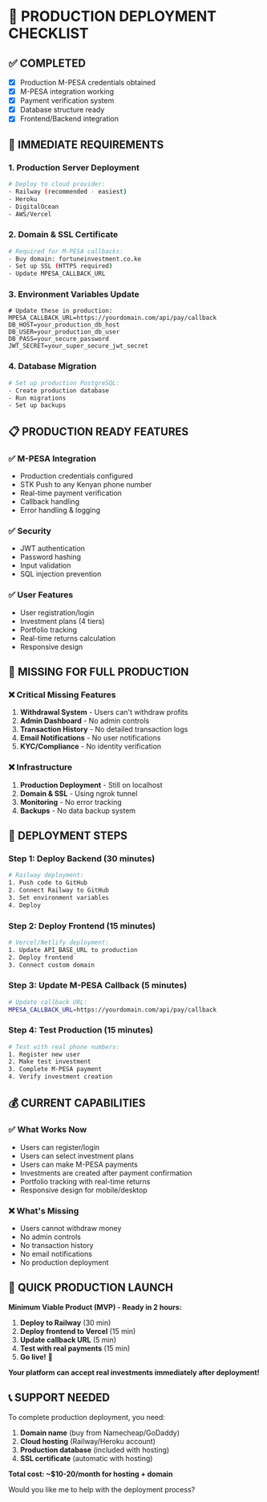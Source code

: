 # 🚀 PRODUCTION DEPLOYMENT CHECKLIST

## ✅ COMPLETED
- [x] Production M-PESA credentials obtained
- [x] M-PESA integration working
- [x] Payment verification system
- [x] Database structure ready
- [x] Frontend/Backend integration

## 🔧 IMMEDIATE REQUIREMENTS

### 1. **Production Server Deployment**
```bash
# Deploy to cloud provider:
- Railway (recommended - easiest)
- Heroku
- DigitalOcean
- AWS/Vercel
```

### 2. **Domain & SSL Certificate**
```bash
# Required for M-PESA callbacks:
- Buy domain: fortuneinvestment.co.ke
- Set up SSL (HTTPS required)
- Update MPESA_CALLBACK_URL
```

### 3. **Environment Variables Update**
```env
# Update these in production:
MPESA_CALLBACK_URL=https://yourdomain.com/api/pay/callback
DB_HOST=your_production_db_host
DB_USER=your_production_db_user
DB_PASS=your_secure_password
JWT_SECRET=your_super_secure_jwt_secret
```

### 4. **Database Migration**
```bash
# Set up production PostgreSQL:
- Create production database
- Run migrations
- Set up backups
```

## 📋 PRODUCTION READY FEATURES

### ✅ **M-PESA Integration**
- Production credentials configured
- STK Push to any Kenyan phone number
- Real-time payment verification
- Callback handling
- Error handling & logging

### ✅ **Security**
- JWT authentication
- Password hashing
- Input validation
- SQL injection prevention

### ✅ **User Features**
- User registration/login
- Investment plans (4 tiers)
- Portfolio tracking
- Real-time returns calculation
- Responsive design

## 🚨 MISSING FOR FULL PRODUCTION

### ❌ **Critical Missing Features**
1. **Withdrawal System** - Users can't withdraw profits
2. **Admin Dashboard** - No admin controls
3. **Transaction History** - No detailed transaction logs
4. **Email Notifications** - No user notifications
5. **KYC/Compliance** - No identity verification

### ❌ **Infrastructure**
1. **Production Deployment** - Still on localhost
2. **Domain & SSL** - Using ngrok tunnel
3. **Monitoring** - No error tracking
4. **Backups** - No data backup system

## 🎯 DEPLOYMENT STEPS

### Step 1: Deploy Backend (30 minutes)
```bash
# Railway deployment:
1. Push code to GitHub
2. Connect Railway to GitHub
3. Set environment variables
4. Deploy
```

### Step 2: Deploy Frontend (15 minutes)
```bash
# Vercel/Netlify deployment:
1. Update API_BASE_URL to production
2. Deploy frontend
3. Connect custom domain
```

### Step 3: Update M-PESA Callback (5 minutes)
```bash
# Update callback URL:
MPESA_CALLBACK_URL=https://yourdomain.com/api/pay/callback
```

### Step 4: Test Production (15 minutes)
```bash
# Test with real phone numbers:
1. Register new user
2. Make test investment
3. Complete M-PESA payment
4. Verify investment creation
```

## 💰 CURRENT CAPABILITIES

### ✅ **What Works Now**
- Users can register/login
- Users can select investment plans
- Users can make M-PESA payments
- Investments are created after payment confirmation
- Portfolio tracking with real-time returns
- Responsive design for mobile/desktop

### ❌ **What's Missing**
- Users cannot withdraw money
- No admin controls
- No transaction history
- No email notifications
- No production deployment

## 🚀 QUICK PRODUCTION LAUNCH

**Minimum Viable Product (MVP) - Ready in 2 hours:**

1. **Deploy to Railway** (30 min)
2. **Deploy frontend to Vercel** (15 min)
3. **Update callback URL** (5 min)
4. **Test with real payments** (15 min)
5. **Go live!** 🎉

**Your platform can accept real investments immediately after deployment!**

## 📞 SUPPORT NEEDED

To complete production deployment, you need:

1. **Domain name** (buy from Namecheap/GoDaddy)
2. **Cloud hosting** (Railway/Heroku account)
3. **Production database** (included with hosting)
4. **SSL certificate** (automatic with hosting)

**Total cost: ~$10-20/month for hosting + domain**

Would you like me to help with the deployment process?